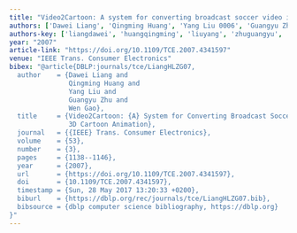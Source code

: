 ```yaml
---
title: "Video2Cartoon: A system for converting broadcast soccer video into 3D cartoon animation"
authors: ['Dawei Liang', 'Qingming Huang', 'Yang Liu 0006', 'Guangyu Zhu', 'Wen Gao 0001']
authors-key: ['liangdawei', 'huangqingming', 'liuyang', 'zhuguangyu', 'gaowen']
year: "2007"
article-link: "https://doi.org/10.1109/TCE.2007.4341597"
venue: "IEEE Trans. Consumer Electronics"
bibex: "@article{DBLP:journals/tce/LiangHLZG07,
  author    = {Dawei Liang and
               Qingming Huang and
               Yang Liu and
               Guangyu Zhu and
               Wen Gao},
  title     = {Video2Cartoon: {A} System for Converting Broadcast Soccer Video into
               3D Cartoon Animation},
  journal   = {{IEEE} Trans. Consumer Electronics},
  volume    = {53},
  number    = {3},
  pages     = {1138--1146},
  year      = {2007},
  url       = {https://doi.org/10.1109/TCE.2007.4341597},
  doi       = {10.1109/TCE.2007.4341597},
  timestamp = {Sun, 28 May 2017 13:20:33 +0200},
  biburl    = {https://dblp.org/rec/journals/tce/LiangHLZG07.bib},
  bibsource = {dblp computer science bibliography, https://dblp.org}
}"
---
```

